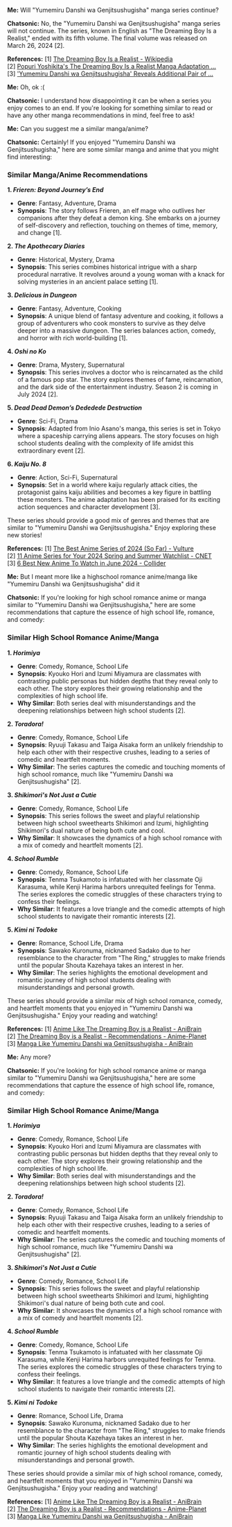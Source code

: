 **Me:** Will "Yumemiru Danshi wa Genjitsushugisha" manga series continue?

**Chatsonic:** No, the "Yumemiru Danshi wa Genjitsushugisha" manga series will not continue. The series, known in English as "The Dreaming Boy Is a Realist," ended with its fifth volume. The final volume was released on March 26, 2024 [2].

<b>References:</b>
<span>[1] <a href='https://en.wikipedia.org/wiki/The_Dreaming_Boy_Is_a_Realist' target='_blank' class='text-purple-1 underline'>The Dreaming Boy Is a Realist - Wikipedia</a></span><br/><span>[2] <a href='https://www.animenewsnetwork.com/news/2024-02-05/popuri-yoshikita-the-dreaming-boy-is-a-realist-manga-adaptation-to-end-in-5th-volume/.207233' target='_blank' class='text-purple-1 underline'>Popuri Yoshikita's The Dreaming Boy Is a Realist Manga Adaptation ...</a></span><br/><span>[3] <a href='https://myanimelist.net/forum/?topicid=2098802' target='_blank' class='text-purple-1 underline'>'Yumemiru Danshi wa Genjitsushugisha' Reveals Additional Pair of ...</a></span><br/>

**Me:** Oh, ok :(

**Chatsonic:** I understand how disappointing it can be when a series you enjoy comes to an end. If you're looking for something similar to read or have any other manga recommendations in mind, feel free to ask!

**Me:** Can you suggest me a similar manga/anime?

**Chatsonic:** Certainly! If you enjoyed "Yumemiru Danshi wa Genjitsushugisha," here are some similar manga and anime that you might find interesting:

### Similar Manga/Anime Recommendations

**1. _Frieren: Beyond Journey’s End_**  
- **Genre**: Fantasy, Adventure, Drama  
- **Synopsis**: The story follows Frieren, an elf mage who outlives her companions after they defeat a demon king. She embarks on a journey of self-discovery and reflection, touching on themes of time, memory, and change [1].

**2. _The Apothecary Diaries_**  
- **Genre**: Historical, Mystery, Drama  
- **Synopsis**: This series combines historical intrigue with a sharp procedural narrative. It revolves around a young woman with a knack for solving mysteries in an ancient palace setting [1].

**3. _Delicious in Dungeon_**  
- **Genre**: Fantasy, Adventure, Cooking  
- **Synopsis**: A unique blend of fantasy adventure and cooking, it follows a group of adventurers who cook monsters to survive as they delve deeper into a massive dungeon. The series balances action, comedy, and horror with rich world-building [1].

**4. _Oshi no Ko_**  
- **Genre**: Drama, Mystery, Supernatural  
- **Synopsis**: This series involves a doctor who is reincarnated as the child of a famous pop star. The story explores themes of fame, reincarnation, and the dark side of the entertainment industry. Season 2 is coming in July 2024 [2].

**5. _Dead Dead Demon’s Dededede Destruction_**  
- **Genre**: Sci-Fi, Drama  
- **Synopsis**: Adapted from Inio Asano's manga, this series is set in Tokyo where a spaceship carrying aliens appears. The story focuses on high school students dealing with the complexity of life amidst this extraordinary event [2].

**6. _Kaiju No. 8_**  
- **Genre**: Action, Sci-Fi, Supernatural  
- **Synopsis**: Set in a world where kaiju regularly attack cities, the protagonist gains kaiju abilities and becomes a key figure in battling these monsters. The anime adaptation has been praised for its exciting action sequences and character development [3].

These series should provide a good mix of genres and themes that are similar to "Yumemiru Danshi wa Genjitsushugisha." Enjoy exploring these new stories!

<b>References:</b>
<span>[1] <a href='https://www.vulture.com/article/the-best-anime-shows-of-2024.html' target='_blank' class='text-purple-1 underline'>The Best Anime Series of 2024 (So Far) - Vulture</a></span><br/><span>[2] <a href='https://www.cnet.com/tech/services-and-software/11-anime-series-for-your-2024-spring-summer-watchlist/' target='_blank' class='text-purple-1 underline'>11 Anime Series for Your 2024 Spring and Summer Watchlist - CNET</a></span><br/><span>[3] <a href='https://collider.com/best-new-anime-june-2024/' target='_blank' class='text-purple-1 underline'>6 Best New Anime To Watch in June 2024 - Collider</a></span><br/>

**Me:** But I meant more like a highschool romance anime/manga like "Yumemiru Danshi wa Genjitsushugisha" did it

**Chatsonic:** If you're looking for high school romance anime or manga similar to "Yumemiru Danshi wa Genjitsushugisha," here are some recommendations that capture the essence of high school life, romance, and comedy:

### Similar High School Romance Anime/Manga

**1. _Horimiya_**
- **Genre**: Comedy, Romance, School Life
- **Synopsis**: Kyouko Hori and Izumi Miyamura are classmates with contrasting public personas but hidden depths that they reveal only to each other. The story explores their growing relationship and the complexities of high school life.
- **Why Similar**: Both series deal with misunderstandings and the deepening relationships between high school students [2].

**2. _Toradora!_**
- **Genre**: Comedy, Romance, School Life
- **Synopsis**: Ryuuji Takasu and Taiga Aisaka form an unlikely friendship to help each other with their respective crushes, leading to a series of comedic and heartfelt moments.
- **Why Similar**: The series captures the comedic and touching moments of high school romance, much like "Yumemiru Danshi wa Genjitsushugisha" [2].

**3. _Shikimori's Not Just a Cutie_**
- **Genre**: Comedy, Romance, School Life
- **Synopsis**: This series follows the sweet and playful relationship between high school sweethearts Shikimori and Izumi, highlighting Shikimori's dual nature of being both cute and cool.
- **Why Similar**: It showcases the dynamics of a high school romance with a mix of comedy and heartfelt moments [2].

**4. _School Rumble_**
- **Genre**: Comedy, Romance, School Life
- **Synopsis**: Tenma Tsukamoto is infatuated with her classmate Oji Karasuma, while Kenji Harima harbors unrequited feelings for Tenma. The series explores the comedic struggles of these characters trying to confess their feelings.
- **Why Similar**: It features a love triangle and the comedic attempts of high school students to navigate their romantic interests [2].

**5. _Kimi ni Todoke_**
- **Genre**: Romance, School Life, Drama
- **Synopsis**: Sawako Kuronuma, nicknamed Sadako due to her resemblance to the character from "The Ring," struggles to make friends until the popular Shouta Kazehaya takes an interest in her.
- **Why Similar**: The series highlights the emotional development and romantic journey of high school students dealing with misunderstandings and personal growth.

These series should provide a similar mix of high school romance, comedy, and heartfelt moments that you enjoyed in "Yumemiru Danshi wa Genjitsushugisha." Enjoy your reading and watching!

<b>References:</b>
<span>[1] <a href='https://anibrain.ai/recommender/anime/157397' target='_blank' class='text-purple-1 underline'>Anime Like The Dreaming Boy is a Realist - AniBrain</a></span><br/><span>[2] <a href='https://www.anime-planet.com/anime/the-dreaming-boy-is-a-realist/recommendations' target='_blank' class='text-purple-1 underline'>The Dreaming Boy is a Realist - Recommendations - Anime-Planet</a></span><br/><span>[3] <a href='https://anibrain.ai/recommender/manga/132664' target='_blank' class='text-purple-1 underline'>Manga Like Yumemiru Danshi wa Genjitsushugisha - AniBrain</a></span><br/>

**Me:** Any more?

**Chatsonic:** If you're looking for high school romance anime or manga similar to "Yumemiru Danshi wa Genjitsushugisha," here are some recommendations that capture the essence of high school life, romance, and comedy:

### Similar High School Romance Anime/Manga

**1. _Horimiya_**
- **Genre**: Comedy, Romance, School Life
- **Synopsis**: Kyouko Hori and Izumi Miyamura are classmates with contrasting public personas but hidden depths that they reveal only to each other. The story explores their growing relationship and the complexities of high school life.
- **Why Similar**: Both series deal with misunderstandings and the deepening relationships between high school students [2].

**2. _Toradora!_**
- **Genre**: Comedy, Romance, School Life
- **Synopsis**: Ryuuji Takasu and Taiga Aisaka form an unlikely friendship to help each other with their respective crushes, leading to a series of comedic and heartfelt moments.
- **Why Similar**: The series captures the comedic and touching moments of high school romance, much like "Yumemiru Danshi wa Genjitsushugisha" [2].

**3. _Shikimori's Not Just a Cutie_**
- **Genre**: Comedy, Romance, School Life
- **Synopsis**: This series follows the sweet and playful relationship between high school sweethearts Shikimori and Izumi, highlighting Shikimori's dual nature of being both cute and cool.
- **Why Similar**: It showcases the dynamics of a high school romance with a mix of comedy and heartfelt moments [2].

**4. _School Rumble_**
- **Genre**: Comedy, Romance, School Life
- **Synopsis**: Tenma Tsukamoto is infatuated with her classmate Oji Karasuma, while Kenji Harima harbors unrequited feelings for Tenma. The series explores the comedic struggles of these characters trying to confess their feelings.
- **Why Similar**: It features a love triangle and the comedic attempts of high school students to navigate their romantic interests [2].

**5. _Kimi ni Todoke_**
- **Genre**: Romance, School Life, Drama
- **Synopsis**: Sawako Kuronuma, nicknamed Sadako due to her resemblance to the character from "The Ring," struggles to make friends until the popular Shouta Kazehaya takes an interest in her.
- **Why Similar**: The series highlights the emotional development and romantic journey of high school students dealing with misunderstandings and personal growth.

These series should provide a similar mix of high school romance, comedy, and heartfelt moments that you enjoyed in "Yumemiru Danshi wa Genjitsushugisha." Enjoy your reading and watching!

<b>References:</b>
<span>[1] <a href='https://anibrain.ai/recommender/anime/157397' target='_blank' class='text-purple-1 underline'>Anime Like The Dreaming Boy is a Realist - AniBrain</a></span><br/><span>[2] <a href='https://www.anime-planet.com/anime/the-dreaming-boy-is-a-realist/recommendations' target='_blank' class='text-purple-1 underline'>The Dreaming Boy is a Realist - Recommendations - Anime-Planet</a></span><br/><span>[3] <a href='https://anibrain.ai/recommender/manga/132664' target='_blank' class='text-purple-1 underline'>Manga Like Yumemiru Danshi wa Genjitsushugisha - AniBrain</a></span><br/>

